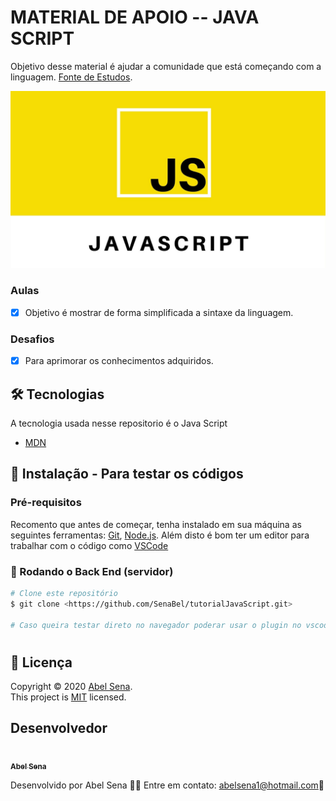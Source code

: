 # MATERIAL DE APOIO -- JAVA SCRIPT

Objetivo desse material é ajudar a comunidade que está começando com a linguagem. [Fonte de Estudos](https://developer.mozilla.org/pt-BR/).

<div align="center">
    <img src="img_git/img_js.jpeg" alt="tutorial java-script" />
</div>

### Aulas

- [x] Objetivo é mostrar de forma simplificada a sintaxe da linguagem.

### Desafios

- [x] Para aprimorar os conhecimentos adquiridos.

<h2 id="tecnologias">
  🛠 Tecnologias
</h2>

 A tecnologia usada nesse repositorio é o Java Script

- [MDN](https://developer.mozilla.org/pt-BR/)


<h2 id="install">
   📜️ Instalação - Para testar os códigos
</h2>

### Pré-requisitos

Recomento que antes de começar, tenha instalado em sua máquina as seguintes ferramentas:
[Git](https://git-scm.com), [Node.js](https://nodejs.org/en/).
Além disto é bom ter um editor para trabalhar com o código como [VSCode](https://code.visualstudio.com/)

### 🎲 Rodando o Back End (servidor)

```bash
# Clone este repositório
$ git clone <https://github.com/SenaBel/tutorialJavaScript.git>

# Caso queira testar direto no navegador poderar usar o plugin no vscode o Live Server 

```

#
<h2 id="license">
  📝 Licença
</h2>

Copyright © 2020 [Abel Sena](https://github.com/SenaBel).<br />
This project is [MIT](./LICENSE.txt) licensed.


<h2 id="author">
    Desenvolvedor
</h2>

<a href="https://github.com/SenaBel/">
 <img src="https://avatars2.githubusercontent.com/u/39493441?s=460&u=5a58e24e095c649365351116b48ed79dc0663b8a&v=4" width="100px;" alt=""/>
 <br />
 <sub><b>Abel Sena</b></sub>
</a>


Desenvolvido por Abel Sena  👋🏽 Entre em contato: abelsena1@hotmail.com🚀

<a href="www.linkedin.com/in/abel-sena">